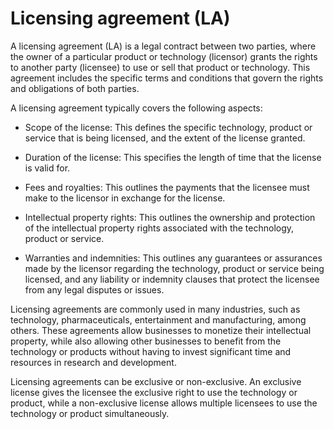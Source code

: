 # Licensing agreement (LA)

A licensing agreement (LA) is a legal contract between two parties, where the owner of a particular product or technology (licensor) grants the rights to another party (licensee) to use or sell that product or technology. This agreement includes the specific terms and conditions that govern the rights and obligations of both parties.

A licensing agreement typically covers the following aspects:

* Scope of the license: This defines the specific technology, product or service that is being licensed, and the extent of the license granted.

* Duration of the license: This specifies the length of time that the license is valid for.

* Fees and royalties: This outlines the payments that the licensee must make to the licensor in exchange for the license.

* Intellectual property rights: This outlines the ownership and protection of the intellectual property rights associated with the technology, product or service.

* Warranties and indemnities: This outlines any guarantees or assurances made by the licensor regarding the technology, product or service being licensed, and any liability or indemnity clauses that protect the licensee from any legal disputes or issues.

Licensing agreements are commonly used in many industries, such as technology, pharmaceuticals, entertainment and manufacturing, among others. These agreements allow businesses to monetize their intellectual property, while also allowing other businesses to benefit from the technology or products without having to invest significant time and resources in research and development.

Licensing agreements can be exclusive or non-exclusive. An exclusive license gives the licensee the exclusive right to use the technology or product, while a non-exclusive license allows multiple licensees to use the technology or product simultaneously.